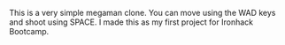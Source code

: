 This is a very simple megaman clone. You can move using the WAD keys and shoot using SPACE. I made this as my first project for Ironhack Bootcamp.
